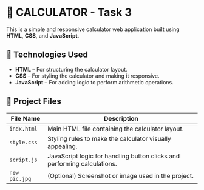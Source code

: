 # 🧮 CALCULATOR - Task 3

This is a simple and responsive calculator web application built using **HTML**, **CSS**, and **JavaScript**.

## 🔧 Technologies Used

- **HTML** – For structuring the calculator layout.
- **CSS** – For styling the calculator and making it responsive.
- **JavaScript** – For adding logic to perform arithmetic operations.

## 📁 Project Files

| File Name     | Description                                |
|---------------|--------------------------------------------|
| `indx.html`   | Main HTML file containing the calculator layout. |
| `style.css`   | Styling rules to make the calculator visually appealing. |
| `script.js`   | JavaScript logic for handling button clicks and performing calculations. |
| `new pic.jpg` | (Optional) Screenshot or image used in the project. |
